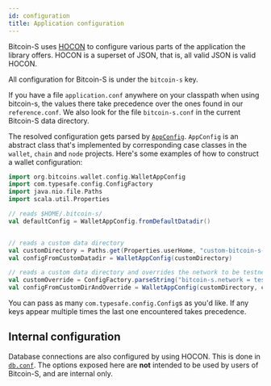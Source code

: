 ```yaml
---
id: configuration
title: Application configuration
---
```


Bitcoin-S uses [HOCON](https://github.com/lightbend/config/blob/master/HOCON.md)
to configure various parts of the application the library offers. HOCON is a
superset of JSON, that is, all valid JSON is valid HOCON.

All configuration for Bitcoin-S is under the `bitcoin-s` key.

If you have a file `application.conf` anywhere on your classpath when using
bitcoin-s, the values there take precedence over the ones found in our
`reference.conf`. We also look for the file `bitcoin-s.conf` in the current
Bitcoin-S data directory.

The resolved configuration gets parsed by
[`AppConfig`](../../db-commons/src/main/scala/org/bitcoins/db/AppConfig.scala).
`AppConfig` is an abstract class that's implemented by corresponding case
classes in the `wallet`, `chain` and `node` projects. Here's some examples of how to
construct a wallet configuration:

```scala
import org.bitcoins.wallet.config.WalletAppConfig
import com.typesafe.config.ConfigFactory
import java.nio.file.Paths
import scala.util.Properties

// reads $HOME/.bitcoin-s/
val defaultConfig = WalletAppConfig.fromDefaultDatadir()


// reads a custom data directory
val customDirectory = Paths.get(Properties.userHome, "custom-bitcoin-s-directory")
val configFromCustomDatadir = WalletAppConfig(customDirectory)

// reads a custom data directory and overrides the network to be testnet3
val customOverride = ConfigFactory.parseString("bitcoin-s.network = testnet3")
val configFromCustomDirAndOverride = WalletAppConfig(customDirectory, customOverride)
```

You can pass as many `com.typesafe.config.Config`s as you'd like. If any
keys appear multiple times the last one encountered takes precedence.

## Internal configuration

Database connections are also configured by using HOCON. This is done in
[`db.conf`](../../db-commons/src/main/resources/db.conf). The options
exposed here are **not** intended to
be used by users of Bitcoin-S, and are internal only.
